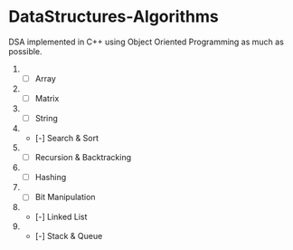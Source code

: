 # DataStructures-Algorithms
DSA implemented in C++ using Object Oriented Programming as much as possible.
1. - [ ] Array
2. - [ ] Matrix
3. - [ ] String
4. - [-] Search & Sort
5. - [ ] Recursion & Backtracking
6. - [ ] Hashing
7. - [ ] Bit Manipulation
8. - [-] Linked List
9. - [-] Stack & Queue
